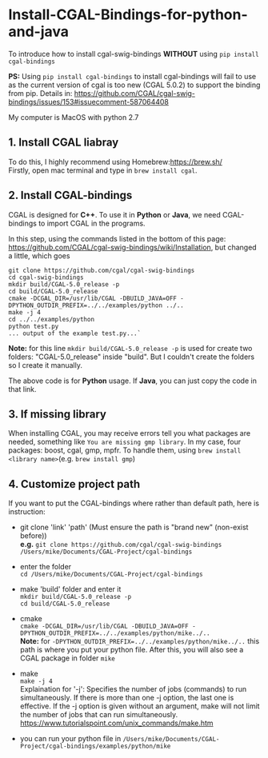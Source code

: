 # Install-CGAL-Bindings-for-python-and-java
To introduce how to install cgal-swig-bindings **WITHOUT** using `pip install cgal-bindings`

**PS:** Using `pip install cgal-bindings` to install cgal-bindings will fail to use as the current version of cgal is too new (CGAL 5.0.2) to support the binding from pip. Details in: https://github.com/CGAL/cgal-swig-bindings/issues/153#issuecomment-587064408

My computer is MacOS with python 2.7

## 1. Install CGAL liabray
To do this, I highly recommend using Homebrew:https://brew.sh/  \
Firstly, open mac terminal and type in `brew install cgal`. 

## 2. Install CGAL-bindings
CGAL is designed for __C++__. To use it in __Python__ or __Java__, we need CGAL-bindings to import CGAL in the programs.

In this step, using the commands listed in the bottom of this page: https://github.com/CGAL/cgal-swig-bindings/wiki/Installation, but changed a little, which goes
  ```
  git clone https://github.com/cgal/cgal-swig-bindings
  cd cgal-swig-bindings
  mkdir build/CGAL-5.0_release -p
  cd build/CGAL-5.0_release
  cmake -DCGAL_DIR=/usr/lib/CGAL -DBUILD_JAVA=OFF -DPYTHON_OUTDIR_PREFIX=../../examples/python ../..
  make -j 4
  cd ../../examples/python
  python test.py
  ... output of the example test.py...`
  ```

__Note:__ for this line `mkdir build/CGAL-5.0_release -p` is used for create two folders: "CGAL-5.0_release" inside "build". But I couldn't create the folders so I create it manually. 

The above code is for __Python__ usage. If __Java__, you can just copy the code in that link.

## 3. If missing library
When installing CGAL, you may receive errors tell you what packages are needed, something like `You are missing gmp library`. In my case, four packages: boost, cgal, gmp, mpfr. To handle them, using `brew install <library name>`(e.g. `brew install gmp`)

## 4. Customize project path
If you want to put the CGAL-bindings where rather than default path, here is instruction:
   - git clone 'link' 'path' (Must ensure the path is "brand new" (non-exist before))\
   __e.g.__ `git clone https://github.com/cgal/cgal-swig-bindings /Users/mike/Documents/CGAL-Project/cgal-bindings`
   
   - enter the folder\
   `cd /Users/mike/Documents/CGAL-Project/cgal-bindings` 
   
   - make 'build' folder and enter it\
   `mkdir build/CGAL-5.0_release -p`\
   `cd build/CGAL-5.0_release`
   
   - cmake\
   ```cmake -DCGAL_DIR=/usr/lib/CGAL -DBUILD_JAVA=OFF -DPYTHON_OUTDIR_PREFIX=../../examples/python/mike../..```\
   **Note:** for `-DPYTHON_OUTDIR_PREFIX=../../examples/python/mike../..` this path is where you put your python file. After this, you will also see a CGAL package in folder `mike`
   
   - make\
   `make -j 4`\
   Explaination for '-j': Specifies the number of jobs (commands) to run simultaneously. If there is more than one -j option, the last one is effective. If the -j option is given without an argument, make will not limit the number of jobs that can run simultaneously. https://www.tutorialspoint.com/unix_commands/make.htm
   
   - you can run your python file in `/Users/mike/Documents/CGAL-Project/cgal-bindings/examples/python/mike`
   
